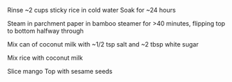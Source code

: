 Rinse ~2 cups sticky rice in cold water
Soak for ~24 hours

Steam in parchment paper in bamboo steamer for >40 minutes, flipping top to bottom halfway through

Mix can of coconut milk with ~1/2 tsp salt and ~2 tbsp white sugar

Mix rice with coconut milk

Slice mango
Top with sesame seeds
